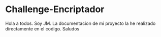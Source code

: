 # Challenge-Encriptador

Hola a todos. Soy JM.
La documentacion de mi proyecto la he realizado directamente en el codigo. Saludos
